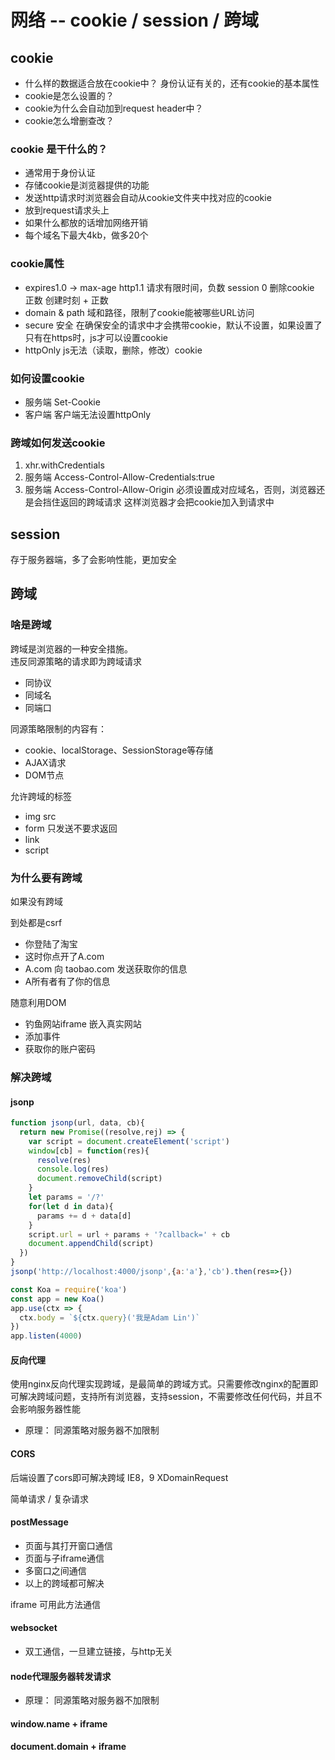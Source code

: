 # 网络 -- cookie / session / 跨域 

## cookie

- 什么样的数据适合放在cookie中？ 身份认证有关的，还有cookie的基本属性
- cookie是怎么设置的？
- cookie为什么会自动加到request header中？
- cookie怎么增删查改？

### cookie 是干什么的？

- 通常用于身份认证
- 存储cookie是浏览器提供的功能
- 发送http请求时浏览器会自动从cookie文件夹中找对应的cookie
- 放到request请求头上
- 如果什么都放的话增加网络开销
- 每个域名下最大4kb，做多20个

### cookie属性

- expires1.0 -> max-age http1.1 请求有限时间，负数 session 0 删除cookie 正数 创建时刻 + 正数 
- domain & path 域和路径，限制了cookie能被哪些URL访问
- secure 安全 在确保安全的请求中才会携带cookie，默认不设置，如果设置了只有在https时，js才可以设置cookie
- httpOnly js无法（读取，删除，修改）cookie

### 如何设置cookie

- 服务端 Set-Cookie
- 客户端 客户端无法设置httpOnly

### 跨域如何发送cookie

1. xhr.withCredentials
2. 服务端 Access-Control-Allow-Credentials:true
3. 服务端 Access-Control-Allow-Origin 必须设置成对应域名，否则，浏览器还是会挡住返回的跨域请求
这样浏览器才会把cookie加入到请求中

## session

存于服务器端，多了会影响性能，更加安全

## 跨域

### 啥是跨域

跨域是浏览器的一种安全措施。  
违反同源策略的请求即为跨域请求  

- 同协议
- 同域名
- 同端口

同源策略限制的内容有：

- cookie、localStorage、SessionStorage等存储
- AJAX请求
- DOM节点

允许跨域的标签
- img src
- form 只发送不要求返回
- link
- script

### 为什么要有跨域

如果没有跨域

到处都是csrf

- 你登陆了淘宝
- 这时你点开了A.com
- A.com 向 taobao.com 发送获取你的信息
- A所有者有了你的信息

随意利用DOM

- 钓鱼网站iframe 嵌入真实网站
- 添加事件
- 获取你的账户密码

### 解决跨域

#### jsonp

```js
function jsonp(url, data, cb){
  return new Promise((resolve,rej) => {
    var script = document.createElement('script')
    window[cb] = function(res){
      resolve(res)
      console.log(res)
      document.removeChild(script)
    }
    let params = '/?'
    for(let d in data){
      params += d + data[d]
    }
    script.url = url + params + '?callback=' + cb
    document.appendChild(script)
  })
}
jsonp('http://localhost:4000/jsonp',{a:'a'},'cb').then(res=>{})
```

```js
const Koa = require('koa')
const app = new Koa()
app.use(ctx => {
  ctx.body = `${ctx.query}('我是Adam Lin')`
})
app.listen(4000)
```

#### 反向代理

使用nginx反向代理实现跨域，是最简单的跨域方式。只需要修改nginx的配置即可解决跨域问题，支持所有浏览器，支持session，不需要修改任何代码，并且不会影响服务器性能

- 原理： 同源策略对服务器不加限制

#### CORS

后端设置了cors即可解决跨域
IE8，9 XDomainRequest

简单请求 / 复杂请求

#### postMessage

- 页面与其打开窗口通信
- 页面与子iframe通信
- 多窗口之间通信
- 以上的跨域都可解决

iframe 可用此方法通信

#### websocket

- 双工通信，一旦建立链接，与http无关

#### node代理服务器转发请求

- 原理： 同源策略对服务器不加限制

#### window.name + iframe
#### document.domain + iframe

